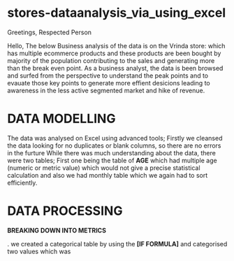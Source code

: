 # stores-dataanalysis_via_using_excel
Greetings, Respected Person

  Hello, The below Business analysis of the data is on the Vrinda store: which has multiple ecommerce products and these products are been bought by majority of the population contributing to the sales and generating more than the break even point.
  As a business analyst, the data is been browsed and surfed from the perspective to understand the peak points and to evauate those key points to generate more effient desicions leading to awareness in the less active segmented market and hike of revenue.

  <h1><B> DATA MODELLING </B></H1>
  The data was analysed on Excel using advanced tools; Firstly we cleansed the data looking for no duplicates or blank columns, so there are no errors in the furture 
  While there was much understanding about the data, there were two tables; First one being  the table of <B>AGE</B> which had multiple age (numeric or metric value) which would not give a precise statistical calculation and also we had monthly table which we again had to sort efficiently.
  
 <h1><B> DATA PROCESSING </B></H1>
 <p1> <B>BREAKING DOWN INTO METRICS</B></P1>
 
 . we created a categorical table by using the <B>[IF FORMULA]</B> and categorised two values which was 
